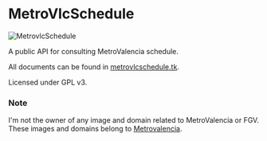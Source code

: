 # MetroVlcSchedule

![MetrovlcSchedule](https://github.com/legomolina/MetroVlcSchedule/blob/master/art/metrovlc_schedule_icon.png?raw=true)

A public API for consulting MetroValencia schedule.

All documents can be found in [metrovlcschedule.tk](http://metrovlcschedule.tk/).

Licensed under GPL v3.

### Note
I'm not the owner of any image and domain related to MetroValencia or FGV. These images and domains belong to 
[Metrovalencia](http://metrovalencia.es).
